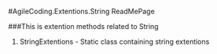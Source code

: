 ﻿#AgileCoding.Extentions.String ReadMePage

###This is extention methods related to String

1.	StringExtentions - Static class containing string extentions
